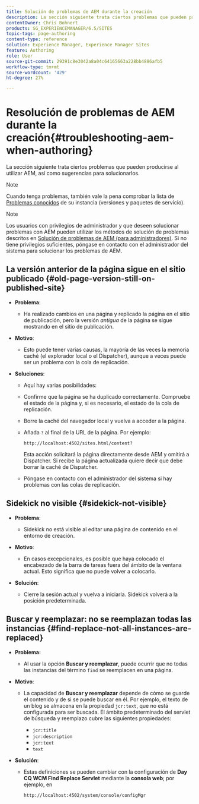 ```yaml
---
title: Solución de problemas de AEM durante la creación
description: La sección siguiente trata ciertos problemas que pueden producirse al utilizar AEM, así como sugerencias para solucionarlos.
contentOwner: Chris Bohnert
products: SG_EXPERIENCEMANAGER/6.5/SITES
topic-tags: page-authoring
content-type: reference
solution: Experience Manager, Experience Manager Sites
feature: Authoring
role: User
source-git-commit: 29391c8e3042a8a04c64165663a228bb4886afb5
workflow-type: tm+mt
source-wordcount: '429'
ht-degree: 27%

---
```


# Resolución de problemas de AEM durante la creación{#troubleshooting-aem-when-authoring}

La sección siguiente trata ciertos problemas que pueden producirse al utilizar AEM, así como sugerencias para solucionarlos.

>[!NOTE]
>
>Cuando tenga problemas, también vale la pena comprobar la lista de [Problemas conocidos](/help/release-notes/release-notes.md) de su instancia (versiones y paquetes de servicio).

>[!NOTE]
>
>Los usuarios con privilegios de administrador y que deseen solucionar problemas con AEM pueden utilizar los métodos de solución de problemas descritos en [Solución de problemas de AEM (para administradores)](/help/sites-administering/troubleshoot.md). Si no tiene privilegios suficientes, póngase en contacto con el administrador del sistema para solucionar los problemas de AEM.

## La versión anterior de la página sigue en el sitio publicado {#old-page-version-still-on-published-site}

* **Problema**:

   * Ha realizado cambios en una página y replicado la página en el sitio de publicación, pero la versión *antigua* de la página se sigue mostrando en el sitio de publicación.

* **Motivo**:

   * Esto puede tener varias causas, la mayoría de las veces la memoria caché (el explorador local o el Dispatcher), aunque a veces puede ser un problema con la cola de replicación.

* **Soluciones**:

   * Aquí hay varias posibilidades:
   * Confirme que la página se ha duplicado correctamente. Compruebe el estado de la página y, si es necesario, el estado de la cola de replicación.
   * Borre la caché del navegador local y vuelva a acceder a la página.
   * Añada `?` al final de la URL de la página. Por ejemplo:

     `http://localhost:4502/sites.html/content?`

     Esta acción solicitará la página directamente desde AEM y omitirá a Dispatcher. Si recibe la página actualizada quiere decir que debe borrar la caché de Dispatcher.

   * Póngase en contacto con el administrador del sistema si hay problemas con las colas de replicación.

## Sidekick no visible {#sidekick-not-visible}

* **Problema**:

   * Sidekick no está visible al editar una página de contenido en el entorno de creación.

* **Motivo**:

   * En casos excepcionales, es posible que haya colocado el encabezado de la barra de tareas fuera del ámbito de la ventana actual. Esto significa que no puede volver a colocarlo.

* **Solución**:

   * Cierre la sesión actual y vuelva a iniciarla. Sidekick volverá a la posición predeterminada.

## Buscar y reemplazar: no se reemplazan todas las instancias {#find-replace-not-all-instances-are-replaced}

* **Problema:**

   * Al usar la opción **Buscar y reemplazar**, puede ocurrir que no todas las instancias del término `find` se reemplacen en una página.

* **Motivo**:

   * La capacidad de **Buscar y reemplazar** depende de cómo se guarde el contenido y de si se puede buscar en él. Por ejemplo, el texto de un blog se almacena en la propiedad `jcr:text`, que no está configurada para ser buscada. El ámbito predeterminado del servlet de búsqueda y reemplazo cubre las siguientes propiedades:

      * `jcr:title`
      * `jcr:description`
      * `jcr:text`
      * `text`

* **Solución**:

   * Estas definiciones se pueden cambiar con la configuración de **Day CQ WCM Find Replace Servlet** mediante la **consola web**; por ejemplo, en

     `http://localhost:4502/system/console/configMgr`
